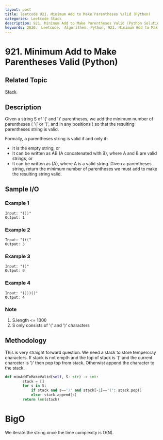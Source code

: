 ```yaml
---
layout: post
title: leetcode 921. Minimum Add to Make Parentheses Valid (Python)
categories: Leetcode Stack
description: 921. Minimum Add to Make Parentheses Valid (Python Solution)
keywords: 2020， Leetcode， Algorithem, Python, 921. Minimum Add to Make Parentheses Valid, zhenyu, 
---
```


# 921. Minimum Add to Make Parentheses Valid (Python)

## Related Topic
<a href="/categories/#Stack" target="_blank"> Stack</a>.

## Description
Given a string S of '(' and ')' parentheses, we add the minimum number of parentheses ( '(' or ')', and in any positions ) so that the resulting parentheses string is valid.

Formally, a parentheses string is valid if and only if:

* It is the empty string, or
* It can be written as AB (A concatenated with B), where A and B are valid strings, or
* It can be written as (A), where A is a valid string.
Given a parentheses string, return the minimum number of parentheses we must add to make the resulting string valid.

## Sample I/O

### Example 1

```
Input: "())"
Output: 1
```

### Example 2

```
Input: "((("
Output: 3
```

### Example 3

```
Input: "()"
Output: 0
```

### Example 4

```
Input: "()))(("
Output: 4
```

### Note
1. S.length <= 1000
2. S only consists of '(' and ')' characters
 

## Methodology
This is very straight forward question. We need a stack to store temperoray characters. If stack is not empth and the top of stack is '(' and the current charceter is ')' then pop top from stack. Otherwist append the character to the stack.

``` python
def minAddToMakeValid(self, S: str) -> int:
        stack = []
        for s in S:
            if stack and s==')' and stack[-1]=='(': stack.pop()
            else: stack.append(s)
        return len(stack)
```
# BigO
We iterate the string once the time complexity is O(N).